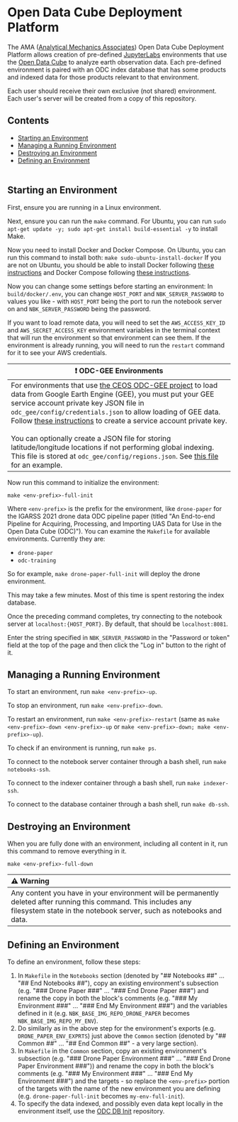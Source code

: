 # Open Data Cube Deployment Platform

The AMA ([Analytical Mechanics Associates](https://www.ama-inc.com/)) Open Data Cube Deployment Platform allows creation of pre-defined [JupyterLabs](https://jupyter.org/) environments that use the [Open Data Cube](https://www.opendatacube.org/) to analyze earth observation data. Each pre-defined environment is paired with an ODC index database that has some products and indexed data for those products relevant to that environment.

Each user should receive their own exclusive (not shared) environment. Each user's server will be created from a copy of this repository.

## Contents

* [Starting an Environment](#start-env)
* [Managing a Running Environment](#manage-env)
* [Destroying an Environment](#destroy-env)
* [Defining an Environment](#define-env)
<br><br>

## <a name="start-env"></a> Starting an Environment

First, ensure you are running in a Linux environment.

Next, ensure you can run the `make` command. For Ubuntu, you can run `sudo apt-get update -y; sudo apt-get install build-essential -y` to install Make.

Now you need to install Docker and Docker Compose. On Ubuntu, you can run this command to install both:
`make sudo-ubuntu-install-docker`
If you are not on Ubuntu, you should be able to install Docker following [these instructions](https://docs.docker.com/engine/install/) and Docker Compose following [these instructions](https://docs.docker.com/compose/install/).

Now you can change some settings before starting an environment:
In `build/docker/.env`, you can change `HOST_PORT` and `NBK_SERVER_PASSWORD` to values you like - with `HOST_PORT` being the port to run the notebook server on and `NBK_SERVER_PASSWORD` being the password.

If you want to load remote data, you will need to set the `AWS_ACCESS_KEY_ID` and `AWS_SECRET_ACCESS_KEY` environment variables in the terminal context that will run the environment so that environment can see them. If the environment is already running, you will need to run the `restart` command for it to see your AWS credentials.

| :exclamation:  ODC-GEE Environments |
|-----------------------------------------|
|For environments that use [the CEOS ODC-GEE project](https://github.com/ceos-seo/odc-gee) to load data from Google Earth Engine (GEE), you must put your GEE service account private key JSON file in `odc_gee/config/credentials.json` to allow loading of GEE data. Follow [these instructions](https://developers.google.com/earth-engine/guides/service_account) to create a service account private key.<br><br>You can optionally create a JSON file for storing latitude/longitude locations if not performing global indexing. This file is stored at `odc_gee/config/regions.json`. See [this file](https://github.com/ceos-seo/odc-gee/blob/master/opt/config/odc-gee/regions.json) for an example.|

Now run this command to initialize the environment:

`make <env-prefix>-full-init`

Where `<env-prefix>` is the prefix for the environment, like `drone-paper` for the IGARSS 2021 drone data ODC pipeline paper (titled "An End-to-end Pipeline for Acquiring, Processing, and Importing UAS Data for Use in the Open Data Cube (ODC)"). You can examine the `Makefile` for available environments. Currently they are:

* `drone-paper`
* `odc-training`

So for example, `make drone-paper-full-init` will deploy the 
drone environment.

This may take a few minutes. Most of this time is spent restoring the index database.

Once the preceding command completes, try connecting to the notebook server at `localhost:{HOST_PORT}`. By default, that should be `localhost:8081`.

Enter the string specified in `NBK_SERVER_PASSWORD` in the "Password or token" field at the top of the page and then click the "Log in" button to the right of it.

## <a name="manage-env"></a> Managing a Running Environment

To start an environment, run `make <env-prefix>-up`.

To stop an environment, run `make <env-prefix>-down`.

To restart an environment, run `make <env-prefix>-restart` (same as `make <env-prefix>-down <env-prefix>-up` or `make <env-prefix>-down; make <env-prefix>-up`).

To check if an environment is running, run `make ps`.

To connect to the notebook server container through a bash shell, run `make notebooks-ssh`.

To connect to the indexer container through a bash shell, run `make indexer-ssh`.

To connect to the database container through a bash shell, run `make db-ssh`.

## <a name="destroy-env"></a> Destroying an Environment

When you are fully done with an environment, including all content in it, run this command to remove everything in it.

`make <env-prefix>-full-down`

| :warning:  Warning   |
|:---------------------|
| Any content you have in your environment will be permanently deleted after running this command. This includes any filesystem state in the notebook server, such as notebooks and data. |

## <a name="define-env"></a> Defining an Environment
To define an environment, follow these steps:

1. In `Makefile` in the `Notebooks` section (denoted by "## Notebooks ##" ... "## End Notebooks ##"), copy an existing environment's subsection (e.g. "### Drone Paper ###" ... "### End Drone Paper ###") and rename the copy in both the block's comments (e.g. "### My Environment ###" ... "### End My Environment ###") and the variables defined in it (e.g. `NBK_BASE_IMG_REPO_DRONE_PAPER` becomes `NBK_BASE_IMG_REPO_MY_ENV`). 
2. Do similarly as in the above step for the environment's exports (e.g. `DRONE_PAPER_ENV_EXPRTS`) just above the `Common` section (denoted by "## Common ##" ... "## End Common ##" - a very large section).
3. In `Makefile` in the `Common` section, copy an existing environment's subsection (e.g. "### Drone Paper Environment ###" ... "### End Drone Paper Environment ###")) and rename the copy in both the block's comments (e.g. "### My Environment ###" ... "### End My Environment ###") and the targets - so replace the `<env-prefix>` portion of the targets with the name of the new environment you are defining (e.g. `drone-paper-full-init` becomes `my-env-full-init`).
4. To specify the data indexed, and possibly even data kept locally in the environment itself, use the [ODC DB Init](https://github.com/jcrattz/odc_db_init) repository.
